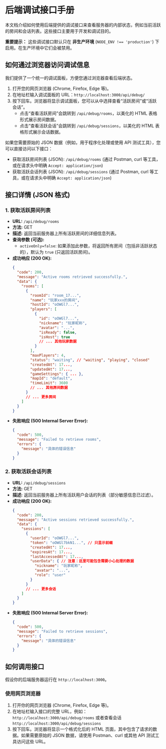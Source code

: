 # 后端调试接口手册

本文档介绍如何使用后端提供的调试接口来查看服务器的内部状态，例如当前活跃的房间和会话列表。这些接口主要用于开发和调试目的。

**重要提示：** 这些调试接口默认只在 **非生产环境** (`NODE_ENV !== 'production'`) 下启用。在生产环境中它们会被禁用。

## 如何通过浏览器访问调试信息

我们提供了一个统一的调试面板，方便您通过浏览器查看后端状态。

1.  打开您的网页浏览器 (Chrome, Firefox, Edge 等)。
2.  在地址栏输入调试面板的 URL：`http://localhost:3000/api/debug/`
3.  按下回车。浏览器将显示调试面板，您可以从中选择查看“活跃房间”或“活跃会话”。
    *   点击“查看活跃房间”会跳转到 `/api/debug/rooms`，以美化的 HTML 表格形式展示房间数据。
    *   点击“查看活跃会话”会跳转到 `/api/debug/sessions`，以美化的 HTML 表格形式展示会话数据。

如果您需要原始的 JSON 数据（例如，用于程序化处理或使用 API 测试工具），您可以直接访问以下接口：

*   获取活跃房间列表 (JSON): `/api/debug/rooms` (通过 Postman, curl 等工具，或在请求头中明确 `Accept: application/json`)
*   获取活跃会话列表 (JSON): `/api/debug/sessions` (通过 Postman, curl 等工具，或在请求头中明确 `Accept: application/json`)

## 接口详情 (JSON 格式)

### 1. 获取活跃房间列表

*   **URL:** `/api/debug/rooms`
*   **方法:** GET
*   **描述:** 返回当前服务器上所有活跃房间的详细信息列表。
*   **查询参数 (可选):**
    *   `activeOnly=false`: 如果添加此参数，将返回所有房间（包括非活跃状态的），默认为 `true` (只返回活跃房间)。
*   **成功响应 (200 OK):**
    ```json
    {
      "code": 200,
      "message": "Active rooms retrieved successfully.",
      "data": {
        "rooms": [
          {
            "roomId": "room_17...",
            "name": "玩家xxx的房间",
            "hostId": "oOWGl7...",
            "players": [
              {
                "id": "oOWGl7...",
                "nickname": "玩家昵称",
                "avatar": "...",
                "isReady": false,
                "isHost": true
                // ... 其他玩家数据
              }
            ],
            "maxPlayers": 4,
            "status": "waiting", // "waiting", "playing", "closed"
            "createdAt": 17...,
            "updatedAt": 17...,
            "gameSettings": { ... },
            "mapId": "default",
            "timeLimit": 3600
            // ... 其他房间数据
          }
          // ... 更多房间
        ]
      }
    }
    ```
*   **失败响应 (500 Internal Server Error):**
    ```json
    {
      "code": 500,
      "message": "Failed to retrieve rooms",
      "errors": {
        "message": "具体的错误信息"
      }
    }
    ```

### 2. 获取活跃会话列表

*   **URL:** `/api/debug/sessions`
*   **方法:** GET
*   **描述:** 返回当前服务器上所有活跃用户会话的列表（部分敏感信息已过滤）。
*   **成功响应 (200 OK):**
    ```json
    {
      "code": 200,
      "message": "Active sessions retrieved successfully.",
      "data": {
        "sessions": [
          {
            "userId": "oOWGl7...",
            "token": "oOWGl7bkN1...", // 只显示前缀
            "createdAt": 17...,
            "expiresAt": 17...,
            "lastAccessedAt": 17...,
            "userData": { // 注意：这里可能包含需要小心处理的数据
              "nickname": "玩家昵称",
              "avatar": "...",
              "role": "user"
            }
          }
          // ... 更多会话
        ]
      }
    }
    ```
*   **失败响应 (500 Internal Server Error):**
    ```json
    {
      "code": 500,
      "message": "Failed to retrieve sessions",
      "errors": {
        "message": "具体的错误信息"
      }
    }
    ```

## 如何调用接口

假设你的后端服务器运行在 `http://localhost:3000`。

### 使用网页浏览器

1.  打开你的网页浏览器 (Chrome, Firefox, Edge 等)。
2.  在地址栏输入接口的完整 URL，例如：`http://localhost:3000/api/debug/rooms` 或者查看会话 `http://localhost:3000/api/debug/sessions`
3.  按下回车。浏览器将显示一个格式化后的 HTML 页面，其中包含了请求的数据。如果需要原始的 JSON 数据，请使用 Postman、curl 或其他 API 测试工具访问这些 URL。
